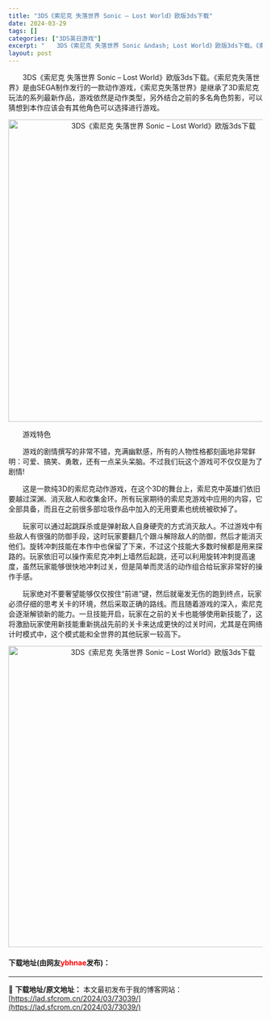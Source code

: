 ```yaml
---
title: "3DS《索尼克 失落世界 Sonic – Lost World》欧版3ds下载"
date: 2024-03-29
tags: []
categories: ["3DS英日游戏"]
excerpt: "　　3DS《索尼克 失落世界 Sonic &ndash; Lost World》欧版3ds下载。《索尼克失落世界》是由SEGA制作发行的一款动作游戏，《索尼克失落世界》是继承了3D索尼克玩法的系列最新作品，游戏依然是动作类型，另外结合之前的多名角色剪影，可以猜想到本作应该会有其他角色可以选择进行游戏&hellip;"
layout: post
---
```


 <p>　　3DS《索尼克 失落世界 Sonic &ndash; Lost World》欧版3ds下载。《索尼克失落世界》是由SEGA制作发行的一款动作游戏，《索尼克失落世界》是继承了3D索尼克玩法的系列最新作品，游戏依然是动作类型，另外结合之前的多名角色剪影，可以猜想到本作应该会有其他角色可以选择进行游戏。</p> <p align="center"><img align="" border="0" src="https://lad.sfcrom.cn/wp-content/uploads/2024/03/20240329_660626a906008.png" width="599" alt="3DS《索尼克 失落世界 Sonic – Lost World》欧版3ds下载" /></p> <p>　　游戏特色</p> <p>　　游戏的剧情撰写的非常不错，充满幽默感，所有的人物性格都刻画地非常鲜明：可爱、搞笑、勇敢，还有一点呆头呆脑。不过我们玩这个游戏可不仅仅是为了剧情!</p> <p>　　这是一款纯3D的索尼克动作游戏，在这个3D的舞台上，索尼克中英雄们依旧要越过深渊、消灭敌人和收集金环。所有玩家期待的索尼克游戏中应用的内容，它全部具备，而且在之前很多部垃圾作品中加入的无用要素也统统被砍掉了。</p> <p>　　玩家可以通过起跳踩杀或是弹射敌人自身硬壳的方式消灭敌人。不过游戏中有些敌人有很强的防御手段，这时玩家要翻几个跟斗解除敌人的防御，然后才能消灭他们。旋转冲刺技能在本作中也保留了下来，不过这个技能大多数时候都是用来探路的。玩家依旧可以操作索尼克冲刺上墙然后起跳，还可以利用旋转冲刺提高速度，虽然玩家能够很快地冲刺过关，但是简单而灵活的动作组合给玩家非常好的操作手感。</p> <p>　　玩家绝对不要奢望能够仅仅按住&ldquo;前进&rdquo;键，然后就毫发无伤的跑到终点，玩家必须仔细的思考关卡的环境，然后采取正确的路线。而且随着游戏的深入，索尼克会逐渐解锁新的能力。一旦技能开启，玩家在之前的关卡也能够使用新技能了，这将激励玩家使用新技能重新挑战先前的关卡来达成更快的过关时间，尤其是在网络计时模式中，这个模式能和全世界的其他玩家一较高下。</p> <p align="center"><img align="" border="0" src="https://lad.sfcrom.cn/wp-content/uploads/2024/03/20240329_660626aa5ebe9.png" width="597" alt="3DS《索尼克 失落世界 Sonic – Lost World》欧版3ds下载" /></p> <p><h4>下载地址(由网友<font color="red">ybhnae</font>发布)：</h4></p> 

---
📖 **下载地址/原文地址：** 本文最初发布于我的博客网站：[https://lad.sfcrom.cn/2024/03/73039/](https://lad.sfcrom.cn/2024/03/73039/)
